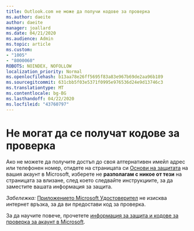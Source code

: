 ```yaml
---
title: Outlook.com не може да получи кодове за проверка
ms.author: daeite
author: daeite
manager: joallard
ms.date: 04/21/2020
ms.audience: Admin
ms.topic: article
ms.custom:
- "1005"
- "8000060"
ROBOTS: NOINDEX, NOFOLLOW
localization_priority: Normal
ms.openlocfilehash: b13aa78e26ff5695f83a83e967b69de2aa96b189
ms.sourcegitcommit: 631cbb5f03e5371f0995e976536d24e9d13746c3
ms.translationtype: MT
ms.contentlocale: bg-BG
ms.lasthandoff: 04/22/2020
ms.locfileid: "43760797"
---
```

# <a name="cant-get-verification-codes"></a>Не могат да се получат кодове за проверка

Ако не можете да получите достъп до своя алтернативен имейл адрес или телефонен номер, отидете на страницата си [Основи на защитата](https://account.microsoft.com/security) на вашия акаунт в Microsoft, изберете не **разполагам с никое от тези** на страницата за влизане, след което следвайте инструкциите, за да заместите вашата информация за защита.

*Забележка:* [Приложението Microsoft Удостоверител](https://go.microsoft.com/fwlink/?linkid=2016117) не изисква интернет връзка, за да ви предостави код за проверка.

За да научите повече, прочетете [информация за защита и кодове за проверка за акаунт в Microsoft](https://support.microsoft.com/help/12428/).